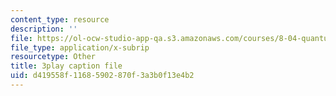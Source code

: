 ```yaml
---
content_type: resource
description: ''
file: https://ol-ocw-studio-app-qa.s3.amazonaws.com/courses/8-04-quantum-physics-i-spring-2016/d419558f11685902870f3a3b0f13e4b2_jd4es6Bo600.vtt
file_type: application/x-subrip
resourcetype: Other
title: 3play caption file
uid: d419558f-1168-5902-870f-3a3b0f13e4b2
---
```

